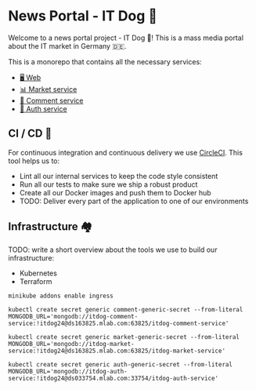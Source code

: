 # News Portal - IT Dog 📰

Welcome to a news portal project - IT Dog 👋! This is a mass media portal about the IT market in Germany 🇩🇪.

This is a monorepo that contains all the necessary services:

- [🖥 Web](./web/README.md)
- [📊 Market service](./api/services/market/README.md)
- [💬 Comment service](./api/services/comment/README.md)
- [💬 Auth service](./api/services/auth/README.md)

## CI / CD 🚀

For continuous integration and continuous delivery we use [CircleCI](https://circleci.com/).
This tool helps us to:

- Lint all our internal services to keep the code style consistent
- Run all our tests to make sure we ship a robust product
- Create all our Docker images and push them to Docker hub
- TODO: Deliver every part of the application to one of our environments

## Infrastructure 🏘

TODO: write a short overview about the tools we use to build our infrastructure:

- Kubernetes
- Terraform

`minikube addons enable ingress`

`kubectl create secret generic comment-generic-secret --from-literal MONGODB_URL='mongodb://itdog-comment-service:!itdog24@ds163825.mlab.com:63825/itdog-comment-service'`

`kubectl create secret generic market-generic-secret --from-literal MONGODB_URL='mongodb://itdog-market-service:!itdog24@ds163825.mlab.com:63825/itdog-market-service'`

`kubectl create secret generic auth-generic-secret --from-literal MONGODB_URL='mongodb://itdog-auth-service:!itdog24@ds033754.mlab.com:33754/itdog-auth-service'`
